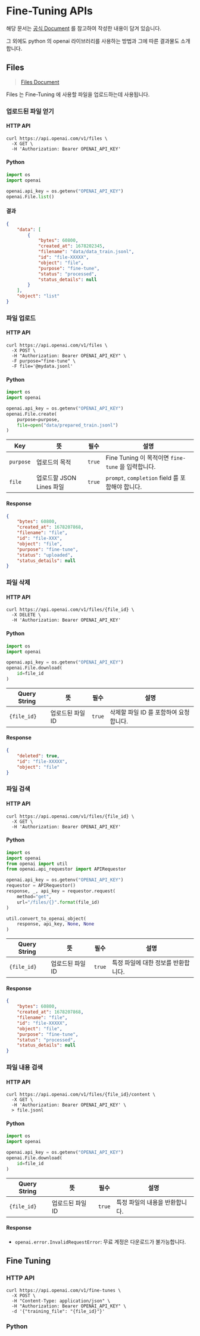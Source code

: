 # Fine-Tuning APIs

해당 문서는 [공식 Document](https://platform.openai.com/docs/api-reference/files) 를 참고하여 작성한 내용이 담겨 있습니다.

그 외에도 python 의 openai 라이브러리를 사용하는 방법과 그에 따른 결과물도 소개합니다.

## Files

> [Files Document](https://platform.openai.com/docs/api-reference/files)

Files 는 Fine-Tuning 에 사용할 파일을 업로드하는데 사용됩니다.

### 업로드된 파일 얻기

#### HTTP API

```shell
curl https://api.openai.com/v1/files \
  -X GET \
  -H 'Authorization: Bearer OPENAI_API_KEY'
```

#### Python

```Python
import os
import openai

openai.api_key = os.getenv("OPENAI_API_KEY")
openai.File.list()
```

#### 결과

```json
{
    "data": [
        {
            "bytes": 60800,
            "created_at": 1678202345,
            "filename": "data/data_train.jsonl",
            "id": "file-XXXXX",
            "object": "file",
            "purpose": "fine-tune",
            "status": "processed",
            "status_details": null
        }
    ],
    "object": "list"
}
```

### 파일 업로드

#### HTTP API

```shell
curl https://api.openai.com/v1/files \
  -X POST \
  -H "Authorization: Bearer OPENAI_API_KEY" \
  -F purpose="fine-tune" \
  -F file='@mydata.jsonl'
```

#### Python

```Python
import os
import openai

openai.api_key = os.getenv("OPENAI_API_KEY")
openai.File.create(
    purpose=purpose,
    file=open("data/prepared_train.jsonl")
)
```

| Key       | 뜻                  | 필수     | 설명                                       |
|-----------|--------------------|--------|------------------------------------------|
| `purpose` | 업로드의 목적            | `true` | Fine Tuning 이 목적이면 `fine-tune` 을 입력합니다.  |
| `file`    | 업로드할 JSON Lines 파일 | `true` | `prompt`, `completion` field 를 포함해야 합니다. |

#### Response

```json
{
    "bytes": 60800,
    "created_at": 1678207868,
    "filename": "file",
    "id": "file-XXX",
    "object": "file",
    "purpose": "fine-tune",
    "status": "uploaded",
    "status_details": null
}
```

### 파일 삭제

#### HTTP API

```shell
curl https://api.openai.com/v1/files/{file_id} \
  -X DELETE \
  -H 'Authorization: Bearer OPENAI_API_KEY'
```

#### Python

```Python
import os
import openai

openai.api_key = os.getenv("OPENAI_API_KEY")
openai.File.download(
    id=file_id
)
```

| Query String | 뜻          | 필수     | 설명                      |
|--------------|------------|--------|-------------------------|
| `{file_id}`  | 업로드된 파일 ID | `true` | 삭제할 파일 ID 를 포함하여 요청합니다. |

#### Response

```json
{
    "deleted": true,
    "id": "file-XXXXX",
    "object": "file"
}
```

### 파일 검색

#### HTTP API

```shell
curl https://api.openai.com/v1/files/{file_id} \
  -X GET \
  -H 'Authorization: Bearer OPENAI_API_KEY'
```

#### Python

```python
import os
import openai
from openai import util
from openai.api_requestor import APIRequestor

openai.api_key = os.getenv("OPENAI_API_KEY")
requestor = APIRequestor()
response, _, api_key = requestor.request(
    method="get",
    url="/files/{}".format(file_id)
)

util.convert_to_openai_object(
    response, api_key, None, None
)
```

| Query String | 뜻          | 필수     | 설명                   |
|--------------|------------|--------|----------------------|
| `{file_id}`  | 업로드된 파일 ID | `true` | 특정 파일에 대한 정보를 반환합니다. |

#### Response

```json
{
    "bytes": 60800,
    "created_at": 1678207868,
    "filename": "file",
    "id": "file-XXXXX",
    "object": "file",
    "purpose": "fine-tune",
    "status": "processed",
    "status_details": null
}
```

### 파일 내용 검색

#### HTTP API

```shell
curl https://api.openai.com/v1/files/{file_id}/content \
  -X GET \
  -H 'Authorization: Bearer OPENAI_API_KEY' \
  > file.jsonl
```

#### Python

```Python
import os
import openai

openai.api_key = os.getenv("OPENAI_API_KEY")
openai.File.download(
    id=file_id
)
```

| Query String | 뜻          | 필수     | 설명                |
|--------------|------------|--------|-------------------|
| `{file_id}`  | 업로드된 파일 ID | `true` | 특정 파일의 내용을 반환합니다. |

#### Response

* `openai.error.InvalidRequestError`: 무료 계정은 다운로드가 불가능합니다.

## Fine Tuning

### HTTP API

```shell
curl https://api.openai.com/v1/fine-tunes \
  -X POST \
  -H "Content-Type: application/json" \
  -H "Authorization: Bearer OPENAI_API_KEY" \
  -d '{"training_file": "{file_id}"}'
```

### Python

```Python

```
